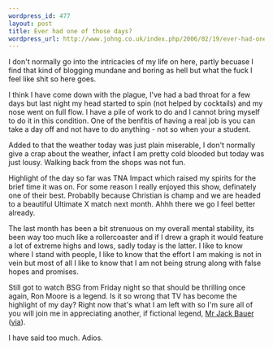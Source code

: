 ```yaml
--- 
wordpress_id: 477
layout: post
title: Ever had one of those days?
wordpress_url: http://www.johng.co.uk/index.php/2006/02/19/ever-had-one-of-those-days/
---
```

I don't normally go into the intricacies of my life on here, partly becuase I find that kind of blogging mundane and boring as hell but what the fuck I feel like shit so here goes.

I think I have come down with the plague, I've had a bad throat for a few days but last night my head started to spin (not helped by cocktails) and my nose went on full flow. I have a pile of work to do and I cannot bring myself to do it in this condition. One of the benfitis of having a real job is you can take a day off and not have to do anything - not so when your a student.

Added to that the weather today was just plain miserable, I don't normally give a crap about the weather, infact I am pretty cold blooded but today was just lousy. Walking back from the shops was not fun.

Highlight of the day so far was TNA Impact which raised my spirits for the brief time it was on. For some reason I really enjoyed this show, definately one of their best. Probablly because Christian is champ and we are headed to a beautiful Ultimate X match next month. Ahhh there we go I feel better already.

The last month has been a bit strenuous on my overall mental stability, its been way too much like a rollercoaster and if I drew a graph it would feature a lot of extreme highs and lows, sadly today is the latter. I like to know where I stand with people, I like to know that the effort I am making is not in vein but most of all I like to know that I am not being strung along with false hopes and promises.

Still got to watch BSG from Friday night so that should be thrilling once again, Ron Moore is a legend. Is it so wrong that TV has become the highlight of my day? Right now that's what I am left with so I'm sure all of you will join me in appreciating another, if fictional legend, <a href="http://tk.files.storage.msn.com/x1pc_jqddVOWRkVs5s5zK-6p_ZcNfh76LwymTxibkccZ7iLS-HGCn5Nem-oyeK-cWN033eAMiM-60S2XiI2tg-zEtG1BKpOz7JCdq8HWr32TGAfW--L8TgYy9-AiaBks0Slv7pi6G3RgC8">Mr Jack Bauer</a> (<a href="http://spaces.msn.com/naomipomi/blog/cns!1BDBB293F3A1B4B8!1739.entry">via</a>).

I have said too much. Adios.
